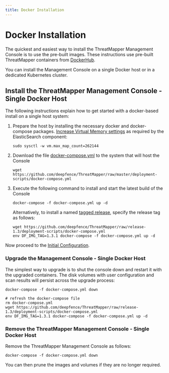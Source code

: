 ```yaml
---
title: Docker Installation
---
```


# Docker Installation

The quickest and easiest way to install the ThreatMapper Management Console is to use the pre-built images.  These instructions use pre-built ThreatMapper containers from [DockerHub](https://hub.docker.com/u/deepfenceio).

You can install the Management Console on a single Docker host or in a dedicated Kubernetes cluster.

## Install the ThreatMapper Management Console - Single Docker Host

The following instructions explain how to get started with a docker-based install on a single host system:

1. Prepare the host by installing the necessary docker and docker-compose packages. [Increase Virtual Memory settings](https://www.elastic.co/guide/en/elasticsearch/reference/current/vm-max-map-count.html) as required by the ElasticSearch component:

    ```shell script
    sudo sysctl -w vm.max_map_count=262144
    ```
  
2. Download the file [docker-compose.yml](https://github.com/deepfence/ThreatMapper/blob/master/deployment-scripts/docker-compose.yml) to the system that will host the Console

    ```shell script
    wget https://github.com/deepfence/ThreatMapper/raw/master/deployment-scripts/docker-compose.yml
    ```

3. Execute the following command to install and start the latest build of the Console

    ```shell script
    docker-compose -f docker-compose.yml up -d
    ```

    Alternatively, to install a named [tagged release](https://github.com/deepfence/ThreatMapper/releases), specify the release tag as follows:

    ```shell script
    wget https://github.com/deepfence/ThreatMapper/raw/release-1.3/deployment-scripts/docker-compose.yml
    env DF_IMG_TAG=1.3.1 docker-compose -f docker-compose.yml up -d
    ```

Now proceed to the [Initial Configuration](Console-Initial-Configuration).

### Upgrade the Management Console - Single Docker Host

The simplest way to upgrade is to shut the console down and restart it with the upgraded containers.  The disk volumes with user configuration and scan results will persist across the upgrade process:

   ```shell script
   docker-compose -f docker-compose.yml down
   
   # refresh the docker-compose file
   rm docker-compose.yml
   wget https://github.com/deepfence/ThreatMapper/raw/release-1.3/deployment-scripts/docker-compose.yml
   env DF_IMG_TAG=1.3.1 docker-compose -f docker-compose.yml up -d
   ```

### Remove the ThreatMapper Management Console - Single Docker Host

Remove the ThreatMapper Management Console as follows:

   ```shell script
   docker-compose -f docker-compose.yml down
   ```

You can then prune the images and volumes if they are no longer required.

